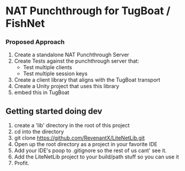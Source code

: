 # NAT Punchthrough for TugBoat / FishNet

### Proposed Approach

1. Create a standalone NAT Punchthrough Server
1. Create Tests against the punchthrough server that:
	- Test multiple clients
	- Test multiple session keys
1. Create a client library that aligns with the TugBoat transport
1. Create a Unity project that uses this library
1. embed this in TugBoat


## Getting started doing dev

1. create a 'lib' directory in the root of this project
1. cd into the directory
1. git clone https://github.com/RevenantX/LiteNetLib.git
1. Open up the root directory as a project in your favorite IDE
1. Add your IDE's poop to .gitignore so the rest of us cant' see it.
1. Add the LiteNetLib project to your build/path stuff so you can use it
1. Profit.

